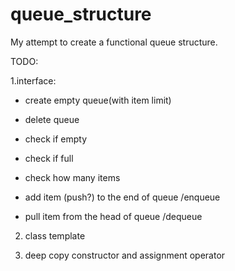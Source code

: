 # queue_structure


My attempt to create a functional queue structure.

TODO:

1.interface:
- create empty queue(with item limit)
- delete queue

- check if empty
- check if full
- check how many items

- add item (push?) to the end of queue /enqueue
- pull item from the head of queue /dequeue 


2. class template    

3. deep copy constructor and assignment operator
